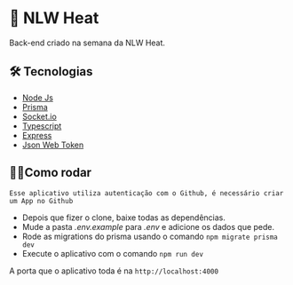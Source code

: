 # 📴 NLW Heat

Back-end criado na semana da NLW Heat.

## 🛠 Tecnologias

- [Node Js](https://nodejs.org/en/)
- [Prisma](https://www.prisma.io)
- [Socket.io](https://socket.io)
- [Typescript](https://www.typescriptlang.org)
- [Express](https://expressjs.com/pt-br/)
- [Json Web Token](https://jwt.io)

## 🏃‍♀️Como rodar

``` Esse aplicativo utiliza autenticação com o Github, é necessário criar um App no Github ```

- Depois que fizer o clone, baixe todas as dependências.
- Mude a pasta _.env.example_ para _.env_ e adicione os dados que pede.
- Rode as migrations do prisma usando o comando ```npm migrate prisma  dev```
- Execute o aplicativo com o comando ```npm run dev```

A porta que o aplicativo toda é na ```http://localhost:4000```


